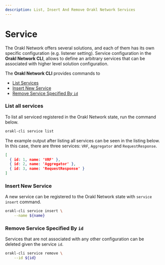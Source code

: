 ```yaml
---
description: List, Insert And Remove Orakl Network Services
---
```


# Service

The Orakl Network offers several solutions, and each of them has its own specific configuration (e.g. listener setting). Service configuration in the **Orakl Network CLI**, allows to define an arbitrary services that can be associated with higher level solution configuration.

The **Orakl Network CLI** provides commands to

* [List Services](service.md#list-all-services)
* [Insert New Service](service.md#insert-new-service)
* [Remove Service Specified By `id`](service.md#remove-service-specified-by-id)

### List all services

To list all serviced registered in the Orakl Network state, run the command below.

```sh
orakl-cli service list
```

The example output after listing all services can be seen in the listing below. In this case, there are three services: `VRF`, `Aggregator` and `RequestResponse`.

```json
[
  { id: 1, name: 'VRF' },
  { id: 2, name: 'Aggregator' },
  { id: 3, name: 'RequestResponse' }
]
```

### Insert New Service

A new service can be registered to the Orakl Network state with `service insert` command.

```sh
orakl-cli service insert \
    --name ${name}
```

### Remove Service Specified By `id`

Services that are not associated with any other configuration can be deleted given the service `id`.

```sh
orakl-cli service remove \
    --id ${id}
```
